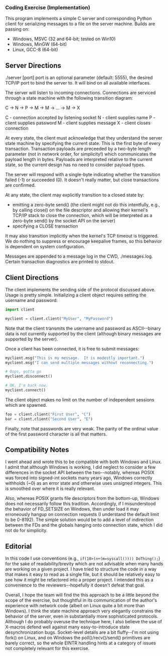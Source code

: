 ### Coding Exercise (Implementation)

This program implements a simple C server and corresponding Python client for
serializing messages to a file on the server machine.  Builds are passing on:
 * Windows, MSVC (32 and 64-bit; tested on Win10)
 * Windows, MinGW (64-bit)
 * Linux,   GCC-8 (64-bit)


## Server Directions 

./server [port]
port is an optional parameter (default: 5555), the desired TCP/IP port to bind
the server to.  It will bind on all available interfaces.

The server will listen to incoming connections.  Connections are serviced
through a state machine with the following transition diagram:

  C -> N -> P -> M -> M -> ... -> M -> X

  C - connection accepted by listening socket
  N - client supplies name
  P - client supplies password
  M - client supplies message
  X - client closes connection

At every state, the client must acknowledge that they understand the server
state machine by specifying the current state.  This is the first byte of every
transaction. Transaction payloads are preceeded by a two-byte length parameter
(not in network order, for simplicity!) which communicates the payload length in
bytes.  Payloads are interpreted relative to the current state, so the current
design has no need to consider payload types.

The server will respond with a single-byte indicating whether the transition
failed (-1) or succeeded (0).  It doesn't really matter, but close transactions
are confirmed.

At any state, the client may explicitly transition to a closed state by:
 * emitting a zero-byte send() (the client might not do this intentfully, e.g.,
   by calling close() on the file descriptor and allowing their kernel's TCP/IP
   stack to close the connection, which will be interpreted as a zero-byte
   send() by the socket API on the server)
 * specifying a CLOSE transaction

It may also transition implicitly when the kernel's TCP timeout is triggered.
We do nothing to suppress or encourage keepalive frames, so this behavior is
dependent on system configuration.

Messages are appended to a message log in the CWD, ./messages.log.  Certain
transaction diagnostics are printed to stdout.


## Client Directions 

The client implements the sending side of the protocol discussed above.  Usage
is pretty simple.  Initializing a client object requires setting the username
and password:

```python
import client

myclient = client.client("MyUser", "MyPassword")

```

Note that the client transmits the username and password as ASCII--binary data
is not currently supported by the client (although binary messages are supported
by the server).

Once a client has been connected, it is free to submit messages:
```python
myclient.msg("This is my message.  It is modestly important.")
myclient.msg("I can send multiple messages without reconnecting.")

# Oops, gotta go
myclient.disconnect()

# OK, I'm back now.
myclient.connect()
```

The client object makes no limit on the number of independent sessions which are
spawned.
```python
foo = client.client("First User", "C")
bar = client.client("Second User", "E")
```

Finally, note that passwords are very weak.  The parity of the ordinal value of
the first password character is all that matters.


## Compatibility Notes

I went ahead and wrote this to be compatible with both Windows and Linux.  I
admit that although Windows is working, I did neglect to consider a few
differences in the socket API between the two--notably, whereas POSIX was
forced into signed-int sockets many years ago, Windows correctly withholds (~0)
as an error state and otherwise uses unsigned integers.  This is smoothed over
where it is really relevant.

Also, whereas POSIX grants file descriptors from the bottom-up, Windows does
not necessarily follow this tradition.  Accordingly, if I misunderstood the
behavior of FD_SETSIZE on Windows, then under load it may erroneously hangup
on connection requests (I understand the default limit to be 0-8192).  The
simple solution would be to add a level of indirection between the FDs and
the globals hanging onto connection state, which I did not do for simplicity.


## Editorial 

In this code I use conventions (e.g., `if(10>(n+(m=syscall()))) DoThing();`)
for the sake of readability/brevity which are not advisable when many hands are
working on a given project.  I have tried to structure the code in a way that
makes it easy to read as a single file, but it should be relatively easy to
see how it might be refactored into a proper project.  I intended this as a
convenience to the reviewers--hopefully it doesn't defeat that goal.

Overall, I hope the team will find the this approach to be a little beyond the
scope of the exercise, but thoughtful in its communication of the author's
experience with network code (albeit on Linux quite a bit more than Windows). I
think the state machine approach very elegantly constrains the behavior of the
server, even in substantially more sophisticated protocols.  Although I do
probably overuse the technique here, I also believe the use of X-macros defend
well against many easy-to-introduce state desynchronization bugs.  Socket-level
details are a bit fluffy--I'm not using fork() on Linux, and on Windows the
poll()/recv()/send() primitives are barely correct, so the whole EINTR handling
hints at a category of issues not completely relevant for this exercise.
